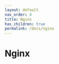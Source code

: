 ```yaml
---
layout: default
nav_order: 4
title: Nginx
has_children: true
permalink: /docs/nginx
---
```


# Nginx
